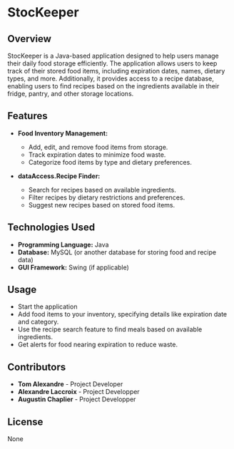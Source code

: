 # StocKeeper

## Overview
StocKeeper is a Java-based application designed to help users manage their daily food storage efficiently. The application allows users to keep track of their stored food items, including expiration dates, names, dietary types, and more. Additionally, it provides access to a recipe database, enabling users to find recipes based on the ingredients available in their fridge, pantry, and other storage locations.

## Features
- **Food Inventory Management:**
  - Add, edit, and remove food items from storage.
  - Track expiration dates to minimize food waste.
  - Categorize food items by type and dietary preferences.

- **dataAccess.Recipe Finder:**
  - Search for recipes based on available ingredients.
  - Filter recipes by dietary restrictions and preferences.
  - Suggest new recipes based on stored food items.

## Technologies Used
- **Programming Language:** Java
- **Database:** MySQL (or another database for storing food and recipe data)
- **GUI Framework:** Swing (if applicable)

## Usage
- Start the application
- Add food items to your inventory, specifying details like expiration date and category.
- Use the recipe search feature to find meals based on available ingredients.
- Get alerts for food nearing expiration to reduce waste.

## Contributors
- **Tom Alexandre** - Project Developer
- **Alexandre Laccroix** - Project Developper
- **Augustin Chaplier** - Project Developper

## License
None

